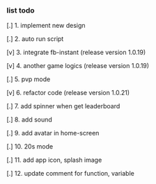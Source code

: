 ### list todo

[.] 1. implement new design

[.] 2. auto run script

[v] 3. integrate fb-instant (release version 1.0.19)

[v] 4. another game logics (release version 1.0.19)

[.] 5. pvp mode

[v] 6. refactor code (release version 1.0.21)

[.] 7. add spinner when get leaderboard

[.] 8. add sound

[.] 9. add avatar in home-screen

[.] 10. 20s mode

[.] 11. add app icon, splash image

[.] 12. update comment for function, variable
